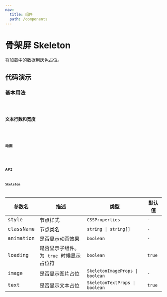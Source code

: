 ```yaml
---
nav:
  title: 组件
  path: /components
---
```


# 骨架屏 Skeleton

将加载中的数据用灰色占位。

## 代码演示

### 基本用法

<code src="./__demo__/basic.demo.tsx" />

### 文本行数和宽度

<code src="./__demo__/rows.demo.tsx" />

### 动画

<code src="./__demo__/animate.demo.tsx" />

## API

### Skeleton

|参数名|描述|类型|默认值|
|---|---|---|---|
|style|节点样式|`CSSProperties`|`-`|
|className|节点类名|`string \| string[]`|`-`|
|animation|是否显示动画效果|`boolean`|`-`|
|loading|是否显示子组件。为 `true` 时候显示占位符|`boolean`|`true`|
|image|是否显示图片占位|`SkeletonImageProps \| boolean`|`-`|
|text|是否显示文本占位|`SkeletonTextProps \| boolean`|`true`|
